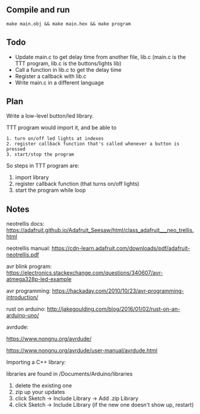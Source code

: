 ## Compile and run
```
make main.obj && make main.hex && make program
```


## Todo
* Update main.c to get delay time from another file, lib.c
  (main.c is the TTT program, lib.c is the buttons/lights lib)
* Call a function in lib.c to get the delay time
* Register a callback with lib.c
* Write main.c in a different language



## Plan
Write a low-level button/led library.

TTT program would import it, and be able to

	1. turn on/off led lights at indexes
	2. register callback function that's called whenever a button is pressed
	3. start/stop the program

So steps in TTT program are:

1. import library
2. register callback function (that turns on/off lights)
3. start the program while loop


## Notes
neotrellis docs: https://adafruit.github.io/Adafruit_Seesaw/html/class_adafruit___neo_trellis.html

neotrellis manual: https://cdn-learn.adafruit.com/downloads/pdf/adafruit-neotrellis.pdf

avr blink program:  https://electronics.stackexchange.com/questions/340607/avr-atmega328p-led-example

avr programming: https://hackaday.com/2010/10/23/avr-programming-introduction/

rust on arduino: http://jakegoulding.com/blog/2016/01/02/rust-on-an-arduino-uno/

avrdude:

https://www.nongnu.org/avrdude/

https://www.nongnu.org/avrdude/user-manual/avrdude.html

Importing a C++ library:

libraries are found in /Documents/Arduino/libraries

1. delete the existing one
2. zip up your updates
3. click Sketch -> Include Library -> Add .zip Library
4. click Sketch -> Include Library (if the new one doesn't show up, restart)


